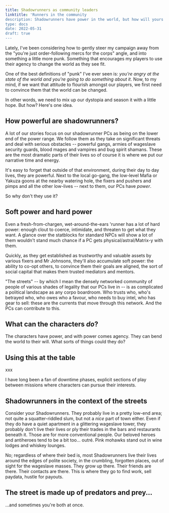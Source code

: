 ```yaml
---
title: Shadowrunners as community leaders
linktitle: 'Runners in the community
description: Shadowrunners have power in the world, but how will yours use it?
type: docs
date: 2022-05-31
draft: true
---
```


Lately, I've been considering how to gently steer my campaign away from the "you're just order-following mercs for the corps" angle, and into something a little more punk. Something that encourages my players to use their agency to change the world as they see fit.

One of the best definitions of "punk" I've ever seen is: _you're angry at the state of the world and you're going to do something about it_. Now, to my mind, if we want that attitude to flourish amongst our players, we first need to convince them that the world can be changed.

In other words, we need to mix up our dystopia and season it with a little hope. But how? Here's one idea.

## How powerful are shadowrunners?

A lot of our stories focus on our shadowrunner PCs as being on the lower end of the power range. We follow them as they take on significant threats and deal with serious obstacles -- powerful gangs, armies of wageslave security guards, blood mages and vampires and bug spirit shamans. These are the most dramatic parts of their lives so of course it is where we put our narrative time and energy.

It's easy to forget that outside of that environment, during their day to day lives, they are powerful. Next to the local go-gang, the low-level Mafia or Yakuza goons at the nearby watering hole, the fixers and pushers and pimps and all the other low-lives -- next to them, our PCs have _power_. 

So why don't they use it?

## Soft power and hard power

Even a fresh-from-chargen, wet-around-the-ears 'runner has a lot of hard power: enough clout to coerce, intimidate, and threaten to get what they want. A glance over the statblocks for standard NPCs will show a lot of them wouldn't stand much chance if a PC gets physical/astral/Matrix-y with them. 

Quickly, as they get established as trustworthy and valuable assets by various fixers and Mr Johnsons, they'll also accumulate soft power: the ability to co-opt others, to convince them their goals are aligned, the sort of social capital that makes them trusted mediators and mentors. 

"The streets" -- by which I mean the densely networked community of people of various shades of legality that our PCs live in -- is as complicated a political landscape as any corpo boardroom. Who trusts who, who's betrayed who, who owes who a favour, who needs to buy intel, who has gear to sell: these are the currents that move through this network. And the PCs can contribute to this.


## What can the characters _do_?

The characters have power, and with power comes agency. They can bend the world to their will. What sorts of things could they do?



## Using this at the table

xxx

I have long been a fan of downtime phases, explicit sections of play between missions where characters can pursue their interests. 






## Shadowrunners in the context of the streets




Consider your Shadowrunners. They probably live in a pretty low-end area; not quite a squatter-riddled slum, but not a _nice_ part of town either. Even if they do have a quiet apartment in a glittering wageslave tower, they probably don't live their lives or ply their trades in the bars and restaurants beneath it. Those are for more conventional people. Our beloved heroes and antiheroes tend to be a bit too... outré. Pink mohawks stand out in wine lodges and whiskey lounges.

No; regardless of where their bed is, most Shadowrunners live their lives around the edges of polite society, in the crumbling, forgotten places, out of sight for the wageslave masses. They grow up there. Their friends are there. Their contacts are there. This is where they go to find work, sell paydata, hustle for payouts. 

## The street is made up of predators and prey...

...and sometimes you're both at once.



